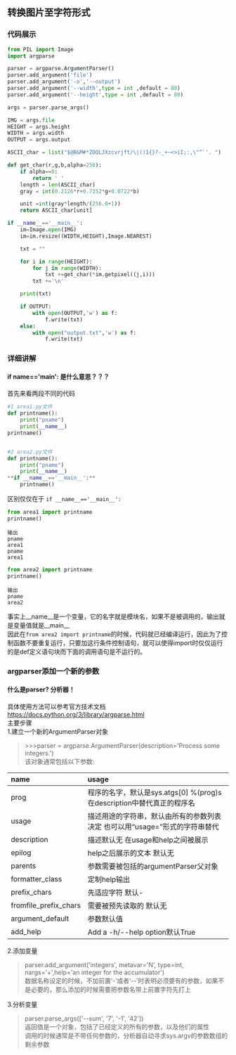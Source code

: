 ## 转换图片至字符形式
### 代码展示

```python
from PIL import Image
import argparse

parser = argparse.ArgumentParser()
parser.add_argument('file')
parser.add_argument('-o','--output')
parser.add_argument('--width',type = int ,default = 80)
parser.add_argument('--height',type = int ,default = 80)

args = parser.parse_args()

IMG = args.file
HEIGHT = args.height
WIDTH = args.width
OUTPUT = args.output

ASCII_char = list("$@B&M#*ZOQLJXzcvrjft/\|()1{}?-_+~<>iI;:,\"^`'. ")

def get_char(r,g,b,alpha=256):
	if alpha==0:
		return ' '
	length = len(ASCII_char)
	gray = int(0.2126*r+0.7152*g+0.0722*b)

	unit =int(gray*length/(256.0+1))
	return ASCII_char[unit] 

if __name__=='__main__':
	im=Image.open(IMG)
	im=im.resize((WIDTH,HEIGHT),Image.NEAREST)

	txt = ""

	for i in range(HEIGHT):
		for j in range(WIDTH):
			txt +=get_char(*im.getpixel((j,i)))
		txt +='\n'

	print(txt)

	if OUTPUT:
		with open(OUTPUT,'w') as f:
			f.write(txt)
	else:
		with open("output.txt",'w') as f:
			f.write(txt)
```
### 详细讲解
#### if __name__=='__main__': 是什么意思？？？
首先来看两段不同的代码
```python
#1 area1.py文件
def printname():	
	print("pname")	
	print(__name__)
printname()


#2 area2.py文件
def printname():	
	print("pname")	
	print(__name__)
**if __name__=='__main__':**
	printname()
```
区别仅仅在于
`if __name__=='__main__':`
```python
from area1 import printname 
printname()
```
	输出
	pname  
	area1  
	pname  
	area1  

```python
from area2 import printname 
printname()
```
	输出  
	pname  
	area2
事实上__name__是一个变量，它的名字就是模块名，如果不是被调用的，输出就是变量值就是__main__  
因此在`from area2 import printname`的时候，代码就已经编译运行，因此为了控制函数不要重复运行，只要加这行条件控制语句，就可以使得import时仅仅运行的是def定义语句块而下面的调用语句是不运行的。  
### argparser添加一个新的参数
#### 什么是parser? 分析器！
具体使用方法可以参考官方技术文档 https://docs.python.org/3/library/argparse.html  
主要步骤  
1.建立一个新的ArgumentParser对象  
>\>>>parser = argparse.ArgumentParser(description='Process some integers.')  
该对象通常包括以下参数:

|  name   | usage    |
| :------ | :------- |
|  prog   | 程序的名字，默认是sys.atgs[0] %(prog)s在description中替代真正的程序名 |
|usage|描述用途的字符串，默认由所有的参数列表决定 也可以用“usage=”形式的字符串替代|  
|description|描述默认无 在usage和help之间被展示|  
|epilog|help之后展示的文本 默认无|  
|parents|参数需要被包括的argumentParser父对象|  
|formatter_class|定制help输出|  
|prefix_chars|先适应字符 默认-|  
|fromfile_prefix_chars|需要被预先读取的 默认无|  
|argument_default|参数默认值|  
|add_help|Add a -h/--help option默认True|  

2.添加变量  
>parser.add_argument('integers', metavar='N', type=int, nargs='+',help='an integer for the accumulator')  
数据名称设定的时候，不加前置‘-’或者‘--’时表明必须要有的参数，如果不是必要的，那么添加的时候需要把参数名带上前置字符先打上  
  
3.分析变量  
>parser.parse_args(['--sum', '7', '-1', '42'])  
返回值是一个对象，包括了已经定义的所有的参数，以及他们的属性    
调用的时候通常是不带任何参数的，分析器自动寻求sys.argv的参数数组的剩余参数
